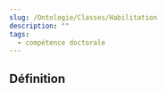 ```yaml
---
slug: /Ontologie/Classes/Habilitation
description: ""
tags:
  - compétence doctorale
---
```


## Définition
